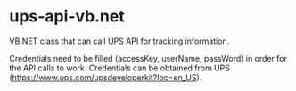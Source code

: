 ups-api-vb.net
==============

VB.NET class that can call UPS API for tracking information.

Credentials need to be filled (accessKey, userName, passWord) in order for the API calls to work. Credentials can be obtained from UPS (https://www.ups.com/upsdeveloperkit?loc=en_US).
